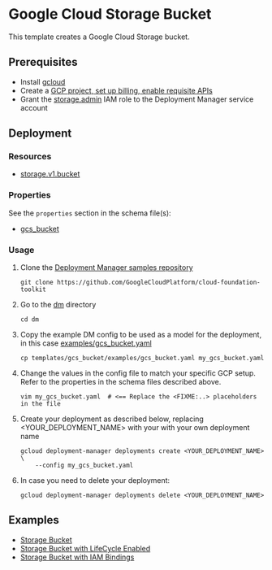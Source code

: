 # Google Cloud Storage Bucket

This template creates a Google Cloud Storage bucket.

## Prerequisites

- Install [gcloud](https://cloud.google.com/sdk)
- Create a [GCP project, set up billing, enable requisite APIs](../project/README.md)
- Grant the [storage.admin](https://cloud.google.com/storage/docs/access-control/iam-roles) IAM role to the Deployment Manager service account

## Deployment

### Resources

- [storage.v1.bucket](https://cloud.google.com/storage/docs/creating-buckets)

### Properties

See the `properties` section in the schema file(s):

- [gcs_bucket](gcs_bucket.py.schema)

### Usage

1. Clone the [Deployment Manager samples repository](https://github.com/GoogleCloudPlatform/cloud-foundation-toolkit)

   ```shell
   git clone https://github.com/GoogleCloudPlatform/cloud-foundation-toolkit
   ```

2. Go to the [dm](../../) directory

   ```shell
   cd dm
   ```

3. Copy the example DM config to be used as a model for the deployment, in this case [examples/gcs\_bucket.yaml](examples/gcs_bucket.yaml)

   ```shell
   cp templates/gcs_bucket/examples/gcs_bucket.yaml my_gcs_bucket.yaml
   ```

4. Change the values in the config file to match your specific GCP setup.
   Refer to the properties in the schema files described above.

   ```shell
   vim my_gcs_bucket.yaml  # <== Replace the <FIXME:..> placeholders in the file
   ```

5. Create your deployment as described below, replacing <YOUR_DEPLOYMENT_NAME>
   with your with your own deployment name

   ```shell
   gcloud deployment-manager deployments create <YOUR_DEPLOYMENT_NAME> \
       --config my_gcs_bucket.yaml
   ```

6. In case you need to delete your deployment:

   ```shell
   gcloud deployment-manager deployments delete <YOUR_DEPLOYMENT_NAME>
   ```

## Examples

- [Storage Bucket](examples/gcs_bucket.yaml)
- [Storage Bucket with LifeCycle Enabled](examples/gcs_bucket_lifecycle.yaml)
- [Storage Bucket with IAM Bindings](examples/gcs_bucket_iam_bindings.yaml)
